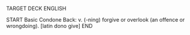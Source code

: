 TARGET DECK
ENGLISH

START
Basic
Condone
Back: v. (-ning) forgive or overlook (an offence or wrongdoing). [latin dono give]
END
